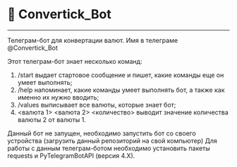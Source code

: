 # 🤖 Convertick_Bot 
___

Телеграм-бот для конвертации валют. Имя в телеграме @Convertick_Bot

Этот телеграм-бот знает несколько команд:

1. /start выдает стартовое сообщение и пишет, какие команды еще он умеет выполнять;
2. /help напоминает, какие команды умеет выполнять бот, а также как именно их нужно вводить;
3. /values выписывает все валюты, которые знает бот;
4. <валюта 1> <валюта 2> <количество> выводит значение количества валюты 2 от валюты 1.

Данный бот не запущен, необходимо запустить бот со своего устройства (загрузить данный репозиторий на свой компьютер) Для работы с данным телеграм-ботом необходимо установить пакеты requests и PyTelegramBotAPI (версия 4.X).
